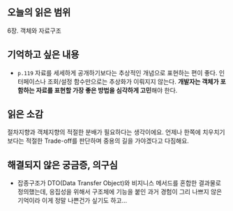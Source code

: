 ## 오늘의 읽은 범위
6장. 객체와 자료구조

## 기억하고 싶은 내용
- `p.119` 자료를 세세하게 공개하기보다는 추상적인 개념으로 표현하는 편이 좋다. 인터페이스나 조회/설정 함수만으로는 추상화가 이뤄지지 않는다.
  **개발자는 객체가 포함하는 자료를 표현할 가장 좋은 방법을 심각하게 고민**해야 한다.

## 읽은 소감
절차지향과 객체지향의 적절한 분배가 필요하다는 생각이에요. 언제나 한쪽에 치우치기 보다는 적절한 Trade-off를 판단하며 중용의 길을 가야겠다고 다짐해요.

## 해결되지 않은 궁금증, 의구심
- 잡종구조가 DTO(Data Transfer Object)와 비지니스 메서드를 혼합한 결과물로 정의했는데, 응집성을 위해서 구조체에 기능을 붙인 과거 경험이 그리 나쁘지 않은 기억이라
이게 정말 나쁜건가 싶기도 하고...
